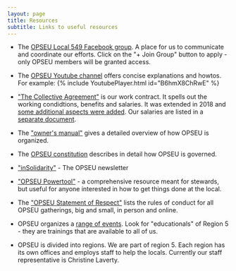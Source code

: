 ```yaml
---
layout: page
title: Resources
subtitle: Links to useful resources
---
```

- The [OPSEU Local 549 Facebook group](https://www.facebook.com/groups/638743390217436/). A place for us to communicate and coordinate our efforts. Click on the "+ Join Group" button to apply - only OPSEU members will be granted access. 

- The [OPSEU Youtube channel](https://www.youtube.com/channel/UCcj_y2pKS4U2jJtUuO4tFGw/videos) offers concise explanations and howtos. For example:
{% include YoutubePlayer.html id="B6hmX8ChRwE" %}

- ["The Collective Agreement"](https://opseu.org/wp-content/uploads/2016/06/2015-2017_opseu_central_unified_agreement_-_final.pdf) is our work contract. It spells out the working condidtions, benefits and salaries. It was extended in 2018 and [some additional aspects were added](https://opseu.org/wp-content/uploads/2018/05/2018-2021_ops_unified_extension_agreement.pdf). Our salaries are listed in a [separate document](https://opseu.org/wp-content/uploads/2019/05/copy_of_opseu_salary_schedule_2017-2021_unified_send.pdf).

- The ["owner's manual"](https://opseu.org/information/owners-manual/12067/) gives a detailed overview of how OPSEU is organized.

- The [OPSEU constitution](https://opseu.org/information/tools-and-resources/ontario-public-service-employees-union-constitution-2019/92827/) describes in detail how OPSEU is governed.

- ["inSolidarity"](https://opseu.org/solidarity/) - The OPSEU newsletter

- ["OPSEU Powertool"](https://opseu.org/wp-content/uploads/2015/04/2015-04_en_powertool.pdf) - a comprehensive resource meant for stewards, but useful for anyone interested in how to get things done at the local. 

- The ["OPSEU Statement of Respect"](https://opseu549.org/_pages/statement_of_respect) lists the rules of conduct for all OPSEU gatherings, big and small, in person and online.

- OPSEU organizes a [range of events](https://opseu.org/events/). Look for "educationals" of Region 5 - they are trainings that are available to all of us.

- OPSEU is divided into regions. We are part of region 5. Each region has its own offices and employs staff to help the locals. Currently our staff representative is Christine Laverty.
